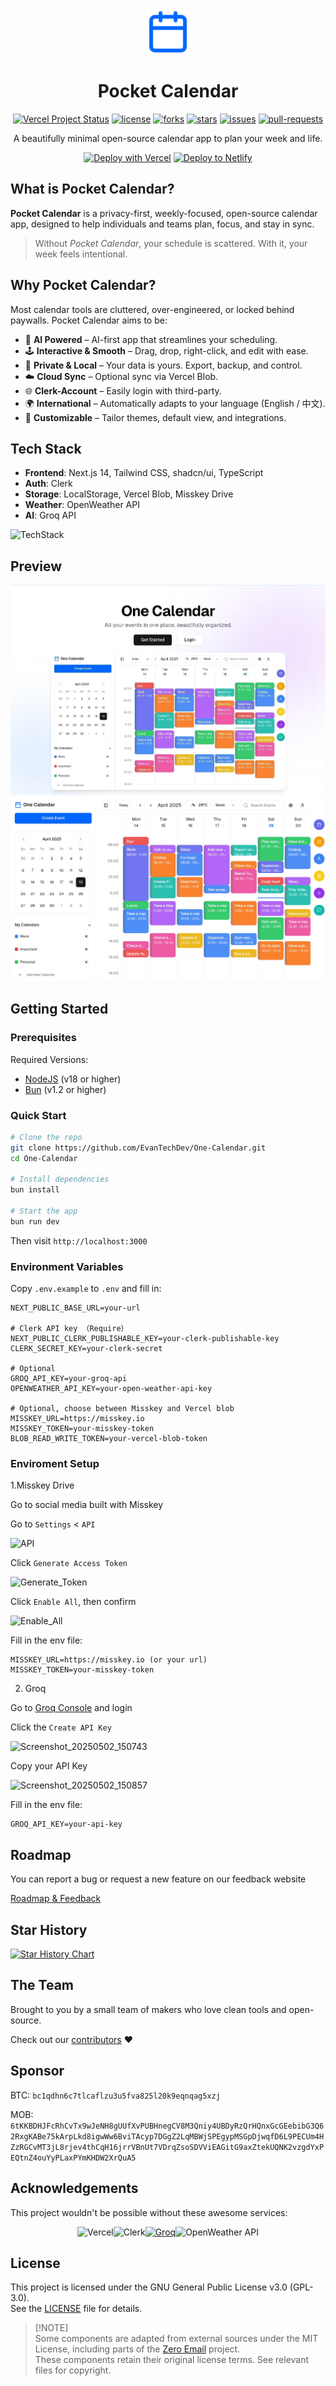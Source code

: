 <div align="center">
  <img src="public/icon.svg" width="72">
  
# Pocket Calendar

<p>

<a href="https://vercel.com/tech-art/one-calendar" target="_blank"><img src="https://vercelbadge.vercel.app/api/EvanTechDev/One-Calendar?style=flat-square" alt="Vercel Project Status"></a>
<a href="https://github.com/EvanTechDev/One-Calendar/blob/master/LICENSE" target="blank"><img src="https://img.shields.io/github/license/EvanTechDev/One-Calendar?style=flat-square" alt="license"></a>
<a href="https://github.com/EvanTechDev/One-Calendar/fork" target="blank"><img src="https://img.shields.io/github/forks/EvanTechDev/One-Calendar?style=flat-square" alt="forks"></a>
<a href="https://github.com/EvanTechDev/One-Calendar/stargazers" target="blank"><img src="https://img.shields.io/github/stars/EvanTechDev/One-Calendar?style=flat-square" alt="stars"></a>
<a href="https://github.com/EvanTechDev/One-Calendar/issues" target="blank"><img src="https://img.shields.io/github/issues/EvanTechDev/One-Calendar?style=flat-square" alt="issues"></a>
<a href="https://github.com/EvanTechDev/One-Calendar/pulls" target="blank"><img src="https://img.shields.io/github/issues-pr/EvanTechDev/One-Calendar?style=flat-square" alt="pull-requests"></a>

</p>

A beautifully minimal open-source calendar app to plan your week and life.


<a href="https://vercel.com/new/clone?repository-url=https://github.com/EvanTechDev/One-Calendar&env=NEXT_PUBLIC_BASE_URL,NEXT_PUBLIC_CLERK_PUBLISHABLE_KEY,CLERK_SECRET_KEY,OPENWEATHER_API_KEY,BLOB_READ_WRITE_TOKEN&project-name=one-calendar&repo-name=one-calendar" style="display: inline-block;"><img src="https://vercel.com/button" alt="Deploy with Vercel" style="height: 32px;"></a>
<a href="https://app.netlify.com/start/deploy?repository=https://github.com/EvanTechDev/One-Calendar" style="display: inline-block;"><img src="https://www.netlify.com/img/deploy/button.svg" alt="Deploy to Netlify" style="height: 32px;"></a>


</div>

## What is Pocket Calendar?

**Pocket Calendar** is a privacy-first, weekly-focused, open-source calendar app, designed to help individuals and teams plan, focus, and stay in sync.

> Without *Pocket Calendar*, your schedule is scattered. With it, your week feels intentional.

## Why Pocket Calendar?

Most calendar tools are cluttered, over-engineered, or locked behind paywalls. Pocket Calendar aims to be:

- 🧠 **AI Powered** – AI-first app that streamlines your scheduling.
- 🕹 **Interactive & Smooth** – Drag, drop, right-click, and edit with ease.
- 🔐 **Private & Local** – Your data is yours. Export, backup, and control.
- ☁️ **Cloud Sync** – Optional sync via Vercel Blob.
- 🌐 **Clerk-Account** – Easily login with third-party.
- 🌍 **International** – Automatically adapts to your language (English / 中文).
- 🧱 **Customizable** – Tailor themes, default view, and integrations.

## Tech Stack

- **Frontend**: Next.js 14, Tailwind CSS, shadcn/ui, TypeScript
- **Auth**: Clerk
- **Storage**: LocalStorage, Vercel Blob, Misskey Drive
- **Weather**: OpenWeather API
- **AI**: Groq API

![TechStack](https://skills-icons.vercel.app/api/icons?i=nextjs,ts,tailwindcss,shadcnui,clerk,groq,vercel,openweather,bun)

## Preview

![Home](public/Home.jpg)
![App](/public/Banner.jpg)

## Getting Started

### Prerequisites

Required Versions:

- [NodeJS](https://nodejs.org) (v18 or higher)
- [Bun](https://bun.sh) (v1.2 or higher)

### Quick Start

```bash
# Clone the repo
git clone https://github.com/EvanTechDev/One-Calendar.git
cd One-Calendar

# Install dependencies
bun install

# Start the app
bun run dev
```

Then visit `http://localhost:3000`

### Environment Variables

Copy `.env.example` to `.env` and fill in:

```env
NEXT_PUBLIC_BASE_URL=your-url

# Clerk API key （Require）
NEXT_PUBLIC_CLERK_PUBLISHABLE_KEY=your-clerk-publishable-key
CLERK_SECRET_KEY=your-clerk-secret

# Optional
GROQ_API_KEY=your-groq-api
OPENWEATHER_API_KEY=your-open-weather-api-key

# Optional, choose between Misskey and Vercel blob
MISSKEY_URL=https://misskey.io
MISSKEY_TOKEN=your-misskey-token
BLOB_READ_WRITE_TOKEN=your-vercel-blob-token
```

### Enviroment Setup

1.Misskey Drive

Go to social media built with Misskey

Go to `Settings` < `API`

![API](https://github.com/user-attachments/assets/db9cead7-96a2-4fd7-8c0b-55429198aa91)

Click `Generate Access Token`

![Generate_Token](https://github.com/user-attachments/assets/db068882-060d-4752-ac5e-7809dfb6a9b8)


Click  `Enable All`, then confirm

![Enable_All](https://github.com/user-attachments/assets/58d445da-4133-4519-9e7e-8f4d62dd9116)

Fill in the env file:

```env
MISSKEY_URL=https://misskey.io (or your url)
MISSKEY_TOKEN=your-misskey-token
```

2. Groq

Go to [Groq Console](https://console.groq.com) and login

Click the `Create API Key`

![Screenshot_20250502_150743](https://github.com/user-attachments/assets/1e8faf08-7afe-405e-83a7-01039de35338)

Copy your API Key

![Screenshot_20250502_150857](https://github.com/user-attachments/assets/55374169-7f2b-480d-924f-80a46b014551)

Fill in the env file:

```env
GROQ_API_KEY=your-api-key
```

## Roadmap

You can report a bug or request a new feature on our feedback website

[Roadmap & Feedback](https://feedback.xyehr.cn)

## Star History

[![Star History Chart](https://api.star-history.com/svg?repos=EvanTechDev/One-Calendar&type=Date)](https://www.star-history.com/#EvanTechDev/One-Calendar&Date)

## The Team

Brought to you by a small team of makers who love clean tools and open-source.

Check out our [contributors](https://github.com/EvanTechDev/One-Calendar/graphs/contributors) ❤️

## Sponsor

BTC: `bc1qdhn6c7tlcaflzu3u5fva825l20k9eqnqag5xzj`

MOB: `6tKKBDHJFcRhCvTx9wJeNH8gUUfXvPUBHnegCV8M3Qniy4UBDyRzQrHQnxGcGEebibG3Q62RxgKABe75kArpLkd8igwWw6BviTAcyp7DGgZ2LqMBWjSPEgypMSGpDjwqfD6L9PECUm4HZzRGCvMT3jL8rjev4thCqH16jrrVBnUt7VDrqZsoSDVViEAGitG9axZtekUQNK2vzgdYxPEQtnZ4ouYyPLaxPYmKHDW2XrQuA5`

## Acknowledgements

This project wouldn't be possible without these awesome services:

<div style="display: flex; justify-content: center;">
  <a href="https://vercel.com" style="text-decoration: none;"><img src="https://github.com/user-attachments/assets/5107d47f-7ce9-425a-8e24-77c322205bd4" alt="Vercel" width="96"/></a>
  <a href="https://clerk.com" style="text-decoration: none;"><img src="https://github.com/user-attachments/assets/6f9fa5d7-e0c2-4c14-aef9-e39bd0465e23" alt="Clerk" width="96"/></a>
  <a href="https://groq.com" style="text-decoraion: none;"><img src="https://github.com/user-attachments/assets/650dc220-c0a7-4761-a7ce-2c24a7d75133" alt="Groq" width="96"></a>
  <a href="https://openweathermap.org" style="text-decoration: none;"><img src="https://github.com/user-attachments/assets/d07ed7a1-c374-45f5-90fd-17c3de2a9098" alt="OpenWeather API" width="96"/></a>
</div>

## License

This project is licensed under the GNU General Public License v3.0 (GPL-3.0).  
See the [LICENSE](./LICENSE) file for details.

> [!NOTE]\
> Some components are adapted from external sources under the MIT License, including parts of the [Zero Email](https://github.com/Mail-0/Zero) project.  
> These components retain their original license terms. See relevant files for copyright.
